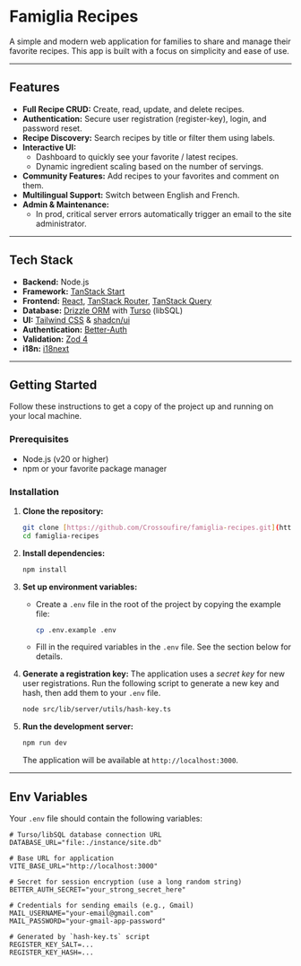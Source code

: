 # Famiglia Recipes

A simple and modern web application for families to share and manage their favorite recipes.
This app is built with a focus on simplicity and ease of use.

---

## Features

- **Full Recipe CRUD:** Create, read, update, and delete recipes.
- **Authentication:** Secure user registration (register-key), login, and password reset.
- **Recipe Discovery:** Search recipes by title or filter them using labels.
- **Interactive UI:**
    - Dashboard to quickly see your favorite / latest recipes.
    - Dynamic ingredient scaling based on the number of servings.
- **Community Features:** Add recipes to your favorites and comment on them.
- **Multilingual Support:** Switch between English and French.
- **Admin & Maintenance:**
    - In prod, critical server errors automatically trigger an email to the site administrator.

---

## Tech Stack

- **Backend:** Node.js
- **Framework:** [TanStack Start](https://tanstack.com/start/v0)
- **Frontend:** [React](https://react.dev/), [TanStack Router](https://tanstack.com/router/latest), [TanStack Query](https://tanstack.com/query/latest)
- **Database:** [Drizzle ORM](https://orm.drizzle.team/) with [Turso](https://turso.tech/) (libSQL)
- **UI:** [Tailwind CSS](https://tailwindcss.com/) & [shadcn/ui](https://ui.shadcn.com/)
- **Authentication:** [Better-Auth](https://github.com/GentikSolm/better-auth)
- **Validation:** [Zod 4](https://zod.dev/)
- **i18n:** [i18next](https://www.i18next.com/)

---

## Getting Started

Follow these instructions to get a copy of the project up and running on your local machine.

### Prerequisites

- Node.js (v20 or higher)
- npm or your favorite package manager

### Installation

1. **Clone the repository:**
   ```bash
   git clone [https://github.com/Crossoufire/famiglia-recipes.git](https://github.com/Crossoufire/famiglia-recipes.git)
   cd famiglia-recipes
   ```

2. **Install dependencies:**
   ```bash
   npm install
   ```

3. **Set up environment variables:**
    - Create a `.env` file in the root of the project by copying the example file:
      ```bash
      cp .env.example .env
      ```
    - Fill in the required variables in the `.env` file. See the section below for details.

4. **Generate a registration key:**
   The application uses a _secret key_ for new user registrations. Run the following script to generate a new key and hash, then add them to your `.env` file.
   ```bash
   node src/lib/server/utils/hash-key.ts
   ```

5. **Run the development server:**
   ```bash
   npm run dev
   ```
   The application will be available at `http://localhost:3000`.

---

## Env Variables

Your `.env` file should contain the following variables:

```env
# Turso/libSQL database connection URL
DATABASE_URL="file:./instance/site.db"

# Base URL for application
VITE_BASE_URL="http://localhost:3000"

# Secret for session encryption (use a long random string)
BETTER_AUTH_SECRET="your_strong_secret_here"

# Credentials for sending emails (e.g., Gmail)
MAIL_USERNAME="your-email@gmail.com"
MAIL_PASSWORD="your-gmail-app-password"

# Generated by `hash-key.ts` script
REGISTER_KEY_SALT=...
REGISTER_KEY_HASH=...
